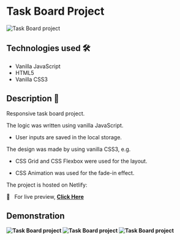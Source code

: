 # Task Board Project

<img src="https://i.imgur.com/4oIPBU3.png" alt="Task Board project">

## Technologies used 🛠️
* Vanilla JavaScript
* HTML5
* Vanilla CSS3

## Description 📝
Responsive task board project.

The logic was written using vanilla JavaScript.

- User inputs are saved in the local storage.

The design was made by using vanilla CSS3, e.g.

- CSS Grid and CSS Flexbox were used for the layout.

- CSS Animation was used for the fade-in effect.

The project is hosted on Netlify:

🔗 &nbsp; For live preview, <strong><a href="https://taskboardproject.netlify.app/">Click Here</a></string>

## Demonstration
<img src="https://s2.gifyu.com/images/ezgif-7-6bbd7ff9cebe.gif" alt="Task Board project">

<img src="https://i.imgur.com/LLqEtdX.gif" alt="Task Board project">

<img src="https://i.imgur.com/WzRfyk8.gif" alt="Task Board project">
